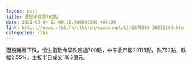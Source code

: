 ```yaml
---
layout: post
title: 港股半日跌762點
date: 2021-03-04 12:09:28.000000000 +08:00
link: https://news.rthk.hk/rthk/ch/component/k2/1578688-20210304.htm
categories: rthk
---
```


港股顯著下跌，恒生指數今早跌超過700點，中午收市報29118點，跌762點，跌幅2.55%。主板半日成交1183億元。
